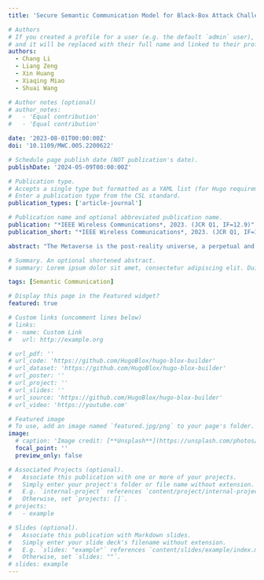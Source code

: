 ```yaml
---
title: 'Secure Semantic Communication Model for Black-Box Attack Challenge Under Metaverse'

# Authors
# If you created a profile for a user (e.g. the default `admin` user), write the username (folder name) here
# and it will be replaced with their full name and linked to their profile.
authors:
  - Chang Li
  - Liang Zeng
  - Xin Huang
  - Xiaqing Miao
  - Shuai Wang

# Author notes (optional)
# author_notes:
#   - 'Equal contribution'
#   - 'Equal contribution'

date: '2023-08-01T00:00:00Z'
doi: '10.1109/MWC.005.2200622'

# Schedule page publish date (NOT publication's date).
publishDate: '2024-05-09T00:00:00Z'

# Publication type.
# Accepts a single type but formatted as a YAML list (for Hugo requirements).
# Enter a publication type from the CSL standard.
publication_types: ['article-journal']

# Publication name and optional abbreviated publication name.
publication: "*IEEE Wireless Communications*, 2023. (JCR Q1, IF=12.9)"
publication_short: "*IEEE Wireless Communications*, 2023. (JCR Q1, IF=12.9)"

abstract: "The Metaverse is the post-reality universe, a perpetual and persistent multiuser environment merging physical reality with digital virtuality. It is a new type of Internet application and social form that integrates a variety of new technologies. The realization of the Metaverse has extremely high demands on the communication traffic density, which needs a new communication technology. Semantic communication, regarded as the breakthrough beyond the Shannon paradigm, will be one of the key research fields of the Metaverse. It aims at the successful transmission of semantic information conveyed by the source rather than the accurate reception of every single symbol or bit regardless of its meaning. However, semantic communication faces the challenge of black-box attacks and poses security risks of information leakage and tampering. For black-box attacks, this article points out three approaches to secure semantic communication: secure communication model based on semantic block, semantic variable coding, and hybrid channel with hidden task. The security of semantic communication can be improved through these methods."

# Summary. An optional shortened abstract.
# summary: Lorem ipsum dolor sit amet, consectetur adipiscing elit. Duis posuere tellus ac convallis placerat. Proin tincidunt magna sed ex sollicitudin condimentum.

tags: [Semantic Communication]

# Display this page in the Featured widget?
featured: true

# Custom links (uncomment lines below)
# links:
# - name: Custom Link
#   url: http://example.org

# url_pdf: ''
# url_code: 'https://github.com/HugoBlox/hugo-blox-builder'
# url_dataset: 'https://github.com/HugoBlox/hugo-blox-builder'
# url_poster: ''
# url_project: ''
# url_slides: ''
# url_source: 'https://github.com/HugoBlox/hugo-blox-builder'
# url_video: 'https://youtube.com'

# Featured image
# To use, add an image named `featured.jpg/png` to your page's folder.
image:
  # caption: 'Image credit: [**Unsplash**](https://unsplash.com/photos/pLCdAaMFLTE)'
  focal_point: ''
  preview_only: false

# Associated Projects (optional).
#   Associate this publication with one or more of your projects.
#   Simply enter your project's folder or file name without extension.
#   E.g. `internal-project` references `content/project/internal-project/index.md`.
#   Otherwise, set `projects: []`.
# projects:
#   - example

# Slides (optional).
#   Associate this publication with Markdown slides.
#   Simply enter your slide deck's filename without extension.
#   E.g. `slides: "example"` references `content/slides/example/index.md`.
#   Otherwise, set `slides: ""`.
# slides: example
---
```


<!-- {{% callout note %}}
Click the _Cite_ button above to demo the feature to enable visitors to import publication metadata into their reference management software.
{{% /callout %}}

{{% callout note %}}
Create your slides in Markdown - click the _Slides_ button to check out the example.
{{% /callout %}}

Add the publication's **full text** or **supplementary notes** here. You can use rich formatting such as including [code, math, and images](https://docs.hugoblox.com/content/writing-markdown-latex/). -->

